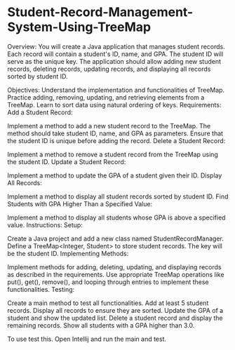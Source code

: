 # Student-Record-Management-System-Using-TreeMap

Overview:
You will create a Java application that manages student records. Each record will contain a student's ID, name, and GPA. The student ID will serve as the unique key. The application should allow adding new student records, deleting records, updating records, and displaying all records sorted by student ID.

Objectives:
Understand the implementation and functionalities of TreeMap.
Practice adding, removing, updating, and retrieving elements from a TreeMap.
Learn to sort data using natural ordering of keys.
Requirements:
Add a Student Record:

Implement a method to add a new student record to the TreeMap. The method should take student ID, name, and GPA as parameters.
Ensure that the student ID is unique before adding the record.
Delete a Student Record:

Implement a method to remove a student record from the TreeMap using the student ID.
Update a Student Record:

Implement a method to update the GPA of a student given their ID.
Display All Records:

Implement a method to display all student records sorted by student ID.
Find Students with GPA Higher Than a Specified Value:

Implement a method to display all students whose GPA is above a specified value.
Instructions:
Setup:

Create a Java project and add a new class named StudentRecordManager.
Define a TreeMap<Integer, Student> to store student records. The key will be the student ID.
Implementing Methods:

Implement methods for adding, deleting, updating, and displaying records as described in the requirements.
Use appropriate TreeMap operations like put(), get(), remove(), and looping through entries to implement these functionalities.
Testing:

Create a main method to test all functionalities.
Add at least 5 student records.
Display all records to ensure they are sorted.
Update the GPA of a student and show the updated list.
Delete a student record and display the remaining records.
Show all students with a GPA higher than 3.0.

To use test this. Open Intellij and run the main and test.